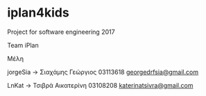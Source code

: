 # iplan4kids
Project for software engineering 2017

Team iPlan

Μέλη

jorgeSia -> Σιαχάμης Γεώργιος 03113618 georgedrfsia@gmail.com

LnKat    -> Τσιβρά Αικατερίνη 03108208 katerinatsivra@gmail.com
